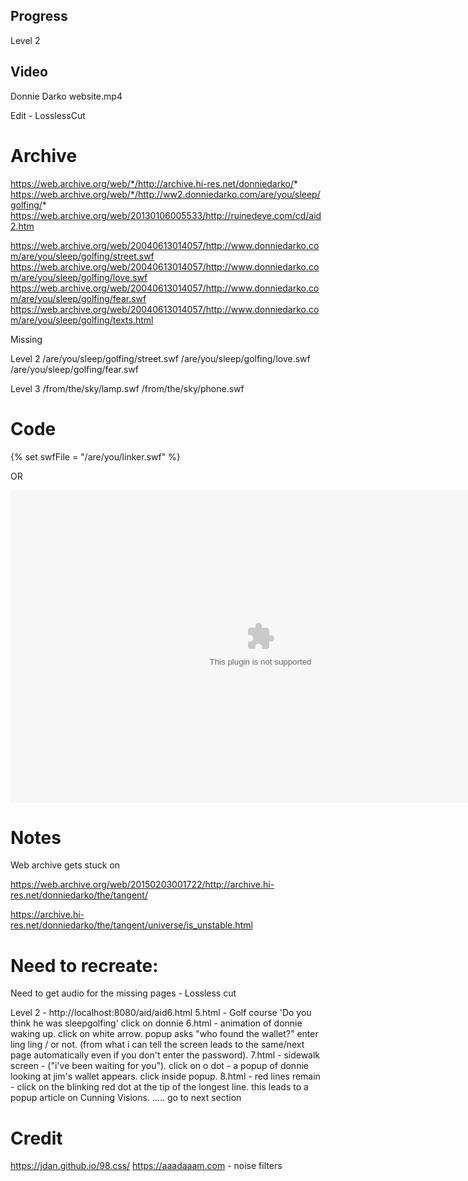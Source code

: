 ## Progress

Level 2

## Video

Donnie Darko website.mp4

Edit - LosslessCut

# Archive

https://web.archive.org/web/*/http://archive.hi-res.net/donniedarko/*
https://web.archive.org/web/*/http://ww2.donniedarko.com/are/you/sleep/golfing/*
https://web.archive.org/web/20130106005533/http://ruinedeye.com/cd/aid2.htm

https://web.archive.org/web/20040613014057/http://www.donniedarko.com/are/you/sleep/golfing/street.swf
https://web.archive.org/web/20040613014057/http://www.donniedarko.com/are/you/sleep/golfing/love.swf
https://web.archive.org/web/20040613014057/http://www.donniedarko.com/are/you/sleep/golfing/fear.swf
https://web.archive.org/web/20040613014057/http://www.donniedarko.com/are/you/sleep/golfing/texts.html


Missing

Level 2
/are/you/sleep/golfing/street.swf
/are/you/sleep/golfing/love.swf
/are/you/sleep/golfing/fear.swf

Level 3
/from/the/sky/lamp.swf
/from/the/sky/phone.swf

# Code

{% set swfFile = "/are/you/linker.swf" %}
<div id="swf"></div>

OR

<object>
    <embed src="/are/you/sleep/golfing/golf.swf" width="800" height="500">
</object>  


# Notes 

Web archive gets stuck on 


https://web.archive.org/web/20150203001722/http://archive.hi-res.net/donniedarko/the/tangent/
>>
https://archive.hi-res.net/donniedarko/the/tangent/universe/is_unstable.html


# Need to recreate:

Need to get audio for the missing pages - Lossless cut

Level 2 - http://localhost:8080/aid/aid6.html
5.html - Golf course 'Do you think he was sleepgolfing' click on donnie
6.html - animation of donnie waking up. click on white arrow. popup asks "who found the wallet?" enter ling ling / or not. (from what i can tell the screen leads to the same/next page automatically even if you don't enter the password).
7.html - sidewalk screen - ("i've been waiting for you"). click on o dot - a popup of donnie looking at jim's wallet appears. click inside popup.
8.html - red lines remain - click on the blinking red dot at the tip of the longest line. this leads to a popup article on Cunning Visions. ..... go to next section

# Credit
https://jdan.github.io/98.css/
https://aaadaaam.com - noise filters